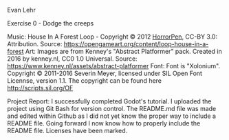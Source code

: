 Evan Lehr

Exercise 0 - Dodge the creeps


Music: House In A Forest Loop -  Copyright © 2012 [HorrorPen](https://opengameart.org/users/horrorpen), CC-BY 3.0: Attribution. Source: https://opengameart.org/content/loop-house-in-a-forest
Art: Images are from Kenney's "Abstract Platformer" pack. Created in 2016 by kenney.nl, CC0 1.0 Universal. Source: https://www.kenney.nl/assets/abstract-platformer
Font: Font is "Xolonium". Copyright © 2011-2016 Severin Meyer, licensed under SIL Open Font Licennse, version 1.1. The copyright can be found here http://scripts.sil.org/OF


Project Report:
I successfully completed Godot's tutorial.
I uploaded the project using Git Bash for version control.
The README.md file was made and edited within Github as I did not yet know the proper way to include a README file. Going forward I now know how to properly include the README file.
Licenses have been marked.
